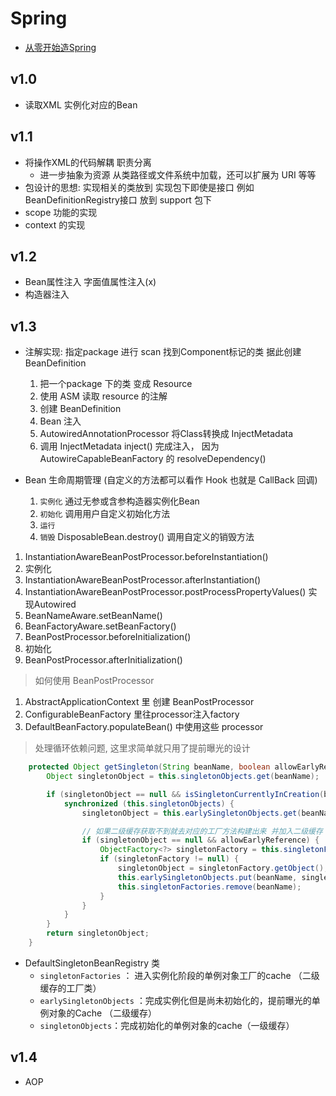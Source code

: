 # Spring
- [从零开始造Spring](https://chuansongme.com/n/2373343751011)

## v1.0
- 读取XML 实例化对应的Bean

## v1.1
- 将操作XML的代码解耦 职责分离
  - 进一步抽象为资源 从类路径或文件系统中加载，还可以扩展为 URI 等等
- 包设计的思想: 实现相关的类放到 实现包下即使是接口 例如 BeanDefinitionRegistry接口 放到 support 包下
- scope 功能的实现
- context 的实现

## v1.2
- Bean属性注入 字面值属性注入(x)
- 构造器注入

## v1.3
- 注解实现: 指定package 进行 scan 找到Component标记的类 据此创建 BeanDefinition
  1. 把一个package 下的类 变成 Resource
  1. 使用 ASM 读取 resource 的注解
  1. 创建 BeanDefinition
  1. Bean 注入
    1. AutowiredAnnotationProcessor 将Class转换成 InjectMetadata
    1. 调用 InjectMetadata inject() 完成注入， 因为 AutowireCapableBeanFactory 的 resolveDependency()

- Bean 生命周期管理 (自定义的方法都可以看作 Hook 也就是 CallBack 回调)
  1. `实例化` 通过无参或含参构造器实例化Bean
  1. `初始化` 调用用户自定义初始化方法
  1. `运行`
  1. `销毁` DisposableBean.destroy() 调用自定义的销毁方法


1. InstantiationAwareBeanPostProcessor.beforeInstantiation()
1. 实例化
1. InstantiationAwareBeanPostProcessor.afterInstantiation()
1. InstantiationAwareBeanPostProcessor.postProcessPropertyValues() 实现Autowired
1. BeanNameAware.setBeanName()
1. BeanFactoryAware.setBeanFactory()
1. BeanPostProcessor.beforeInitialization()
1. 初始化
1. BeanPostProcessor.afterInitialization()

> 如何使用 BeanPostProcessor
1. AbstractApplicationContext 里 创建 BeanPostProcessor
1. ConfigurableBeanFactory 里往processor注入factory
1. DefaultBeanFactory.populateBean() 中使用这些 processor

> 处理循环依赖问题, 这里求简单就只用了提前曝光的设计

```java
	protected Object getSingleton(String beanName, boolean allowEarlyReference) {
		Object singletonObject = this.singletonObjects.get(beanName);

		if (singletonObject == null && isSingletonCurrentlyInCreation(beanName)) {
			synchronized (this.singletonObjects) {
				singletonObject = this.earlySingletonObjects.get(beanName);

				// 如果二级缓存获取不到就去对应的工厂方法构建出来 并加入二级缓存
				if (singletonObject == null && allowEarlyReference) {
					ObjectFactory<?> singletonFactory = this.singletonFactories.get(beanName);
					if (singletonFactory != null) {
						singletonObject = singletonFactory.getObject();
						this.earlySingletonObjects.put(beanName, singletonObject);
						this.singletonFactories.remove(beanName);
					}
				}
			}
		}
		return singletonObject;
	}
```
- DefaultSingletonBeanRegistry 类
  - `singletonFactories` ： 进入实例化阶段的单例对象工厂的cache （二级缓存的工厂类）
  - `earlySingletonObjects` ：完成实例化但是尚未初始化的，提前曝光的单例对象的Cache （二级缓存）
  - `singletonObjects`：完成初始化的单例对象的cache（一级缓存）

## v1.4
- AOP
